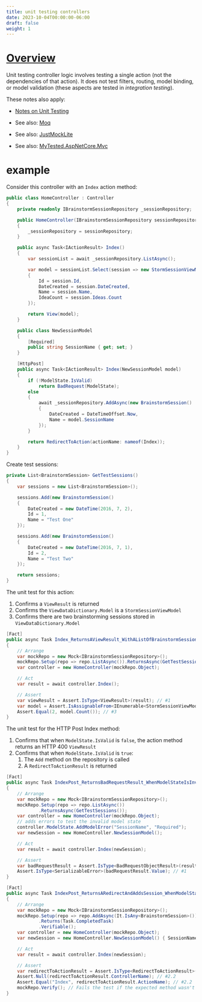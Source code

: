 ```yaml
---
title: unit testing controllers
date: 2023-10-04T00:00:00-06:00
draft: false
weight: 1
---
```


# [Overview](https://learn.microsoft.com/en-us/aspnet/core/mvc/controllers/testing?view=aspnetcore-7.0)  

Unit testing controller logic involves testing a single action (not the dependencies of that action).  It does not test filters, routing, model binding, or model validation (these aspects are tested in *integration testing*).

These notes also apply:
* [Notes on Unit Testing](/notes/_net/testing/unit-testing/overview)

* See also: [Moq](https://github.com/devlooped/moq)
* See also: [JustMockLite](https://github.com/telerik/JustMockLite)
* See also: [MyTested.AspNetCore.Mvc](https://github.com/ivaylokenov/MyTested.AspNetCore.Mvc)

# example
Consider this controller with an `Index` action method:
```cs
public class HomeController : Controller
{
    private readonly IBrainstormSessionRepository _sessionRepository;

    public HomeController(IBrainstormSessionRepository sessionRepository)
    {
        _sessionRepository = sessionRepository;
    }

    public async Task<IActionResult> Index()
    {
        var sessionList = await _sessionRepository.ListAsync();

        var model = sessionList.Select(session => new StormSessionViewModel()
        {
            Id = session.Id,
            DateCreated = session.DateCreated,
            Name = session.Name,
            IdeaCount = session.Ideas.Count
        });

        return View(model);
    }

    public class NewSessionModel
    {
        [Required]
        public string SessionName { get; set; }
    }

    [HttpPost]
    public async Task<IActionResult> Index(NewSessionModel model)
    {
        if (!ModelState.IsValid) 
            return BadRequest(ModelState);
        else
        {
            await _sessionRepository.AddAsync(new BrainstormSession()
            {
                DateCreated = DateTimeOffset.Now,
                Name = model.SessionName
            });
        }

        return RedirectToAction(actionName: nameof(Index));
    }
}
```

Create test sessions:
```cs
private List<BrainstormSession> GetTestSessions()
{
    var sessions = new List<BrainstormSession>();

    sessions.Add(new BrainstormSession()
    {
        DateCreated = new DateTime(2016, 7, 2),
        Id = 1,
        Name = "Test One"
    });

    sessions.Add(new BrainstormSession()
    {
        DateCreated = new DateTime(2016, 7, 1),
        Id = 2,
        Name = "Test Two"
    });

    return sessions;
}
```

The unit test for this action:
1. Confirms a `ViewResult` is returned
2. Confirms the `ViewDataDictionary.Model` is a `StormSessionViewModel`
3. Confirms there are two brainstorming sessions stored in `ViewDataDictionary.Model`
```cs {hl_lines=[13,14,15]}
[Fact]
public async Task Index_ReturnsAViewResult_WithAListOfBrainstormSessions()
{
    // Arrange
    var mockRepo = new Mock<IBrainstormSessionRepository>();
    mockRepo.Setup(repo => repo.ListAsync()).ReturnsAsync(GetTestSessions());
    var controller = new HomeController(mockRepo.Object);

    // Act
    var result = await controller.Index();

    // Assert
    var viewResult = Assert.IsType<ViewResult>(result); // #1
    var model = Assert.IsAssignableFrom<IEnumerable<StormSessionViewModel>>(viewResult.ViewData.Model); // #2
    Assert.Equal(2, model.Count()); // #3
}
```

The unit test for the HTTP Post Index method:
1. Confirms that when `ModelState.IsValid` is `false`, the action method returns an HTTP 400 `ViewResult`
2. Confirms that when `ModelState.IsValid` is `true`:
   1. The `Add` method on the repository is called
   2. A `RedirectToActionResult` is returned
```cs {hl_lines=[17,18,36-39]}
[Fact]
public async Task IndexPost_ReturnsBadRequestResult_WhenModelStateIsInvalid()
{
    // Arrange
    var mockRepo = new Mock<IBrainstormSessionRepository>();
    mockRepo.Setup(repo => repo.ListAsync())
            .ReturnsAsync(GetTestSessions());
    var controller = new HomeController(mockRepo.Object);
    // adds errors to test the invalid model state
    controller.ModelState.AddModelError("SessionName", "Required");
    var newSession = new HomeController.NewSessionModel();

    // Act
    var result = await controller.Index(newSession);

    // Assert
    var badRequestResult = Assert.IsType<BadRequestObjectResult>(result); // #1
    Assert.IsType<SerializableError>(badRequestResult.Value); // #1
}

[Fact]
public async Task IndexPost_ReturnsARedirectAndAddsSession_WhenModelStateIsValid()
{
    // Arrange
    var mockRepo = new Mock<IBrainstormSessionRepository>();
    mockRepo.Setup(repo => repo.AddAsync(It.IsAny<BrainstormSession>()))
            .Returns(Task.CompletedTask)
            .Verifiable();
    var controller = new HomeController(mockRepo.Object);
    var newSession = new HomeController.NewSessionModel() { SessionName = "Test Name" };

    // Act
    var result = await controller.Index(newSession);

    // Assert
    var redirectToActionResult = Assert.IsType<RedirectToActionResult>(result); // #2.2
    Assert.Null(redirectToActionResult.ControllerName); // #2.2
    Assert.Equal("Index", redirectToActionResult.ActionName); // #2.2
    mockRepo.Verify(); // Fails the test if the expected method wasn't called (#2.1)
}
```